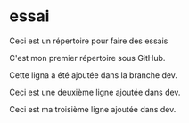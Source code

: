 # essai
Ceci est un répertoire pour faire des essais

C'est mon premier répertoire sous GitHub.

Cette ligna a été ajoutée dans la branche dev.

Ceci est une deuxième ligne ajoutée dans dev.

Ceci est ma troisième ligne ajoutée dans dev. 
